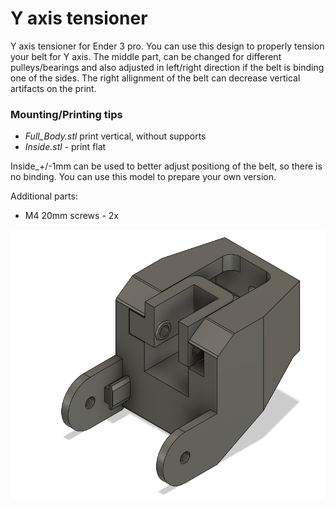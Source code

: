 # Y axis tensioner

Y axis tensioner for Ender 3 pro. You can use this design to properly tension your belt for Y axis. The middle part, can be changed for different pulleys/bearings and also adjusted in left/right direction if the belt is binding one of the sides. The right allignment of the belt can decrease vertical artifacts on the print.

### Mounting/Printing tips

-   <i>Full_Body.stl</i> print vertical, without supports
-   <i>Inside.stl</i> - print flat

Inside_+/-1mm can be used to better adjust positiong of the belt, so there is no binding. You can use this model to prepare your own version.

Additional parts:
-   M4 20mm screws - 2x

<img src="Y-axis tenstioner/Photos/Model.PNG">